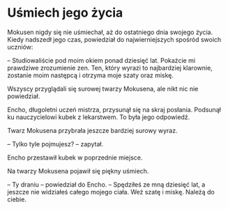 # Uśmiech jego życia

Mokusen nigdy się nie uśmiechał, aż do ostatniego dnia swojego życia. Kiedy nadszedł jego czas, powiedział do najwierniejszych spośród swoich uczniów:

– Studiowaliście pod moim okiem ponad dziesięć lat. Pokażcie mi prawdziwe zrozumienie zen. Ten, który wyrazi to najbardziej klarownie, zostanie moim następcą i otrzyma moje szaty oraz miskę.

Wszyscy przyglądali się surowej twarzy Mokusena, ale nikt nic nie powiedział.

Encho, długoletni uczeń mistrza, przysunął się na skraj posłania. Podsunął ku nauczycielowi kubek z lekarstwem. To była jego odpowiedź.

Twarz Mokusena przybrała jeszcze bardziej surowy wyraz.

– Tylko tyle pojmujesz? – zapytał.

Encho przestawił kubek w poprzednie miejsce.

Na twarzy Mokusena pojawił się piękny uśmiech.

– Ty draniu – powiedział do Encho. – Spędziłeś ze mną dziesięć lat, a jeszcze nie widziałeś całego mojego ciała. Weź szatę i miskę. Należą do ciebie.

